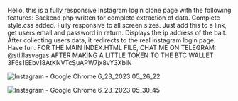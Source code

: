 Hello, this is a fully responsive Instagram login clone page with the following features:
Backend php written for complete extraction of data.
Complete style.css added.
Fully responsive to all screen sizes.
Just add this to a link, get users email and password in return.
Displays the ip address of the bait.
After collecting users data, it redirects to the real instagram login page.
Have fun.
FOR THE MAIN INDEX.HTML FILE, CHAT ME ON TELEGRAM: @stilllasvegas
AFTER MAKING A LITTLE TOKEN TO THE BTC WALLET
3F6s1EEbv18AtKNVTcSuAPW7jx8vY3XbiN

![Instagram - Google Chrome 6_23_2023 05_26_22](https://github.com/stilllasvegas/instagram-login-clone/assets/137506606/6226f112-2c1a-47b4-94bd-248c7a36fc80)

![Instagram - Google Chrome 6_23_2023 05_30_45](https://github.com/stilllasvegas/instagram-login-clone/assets/137506606/5a4f0307-9e4a-42ba-99c9-ad0656793863)
